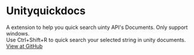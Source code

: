 # Unityquickdocs
A extension to help you quick search uinty API's Documents. Only support windows.  
Use Ctrl+Shift+R to quick search your selected string in unity documents.  
[View at GitHub](https://github.com/ColdThunder11/UnityQuickDocs)
